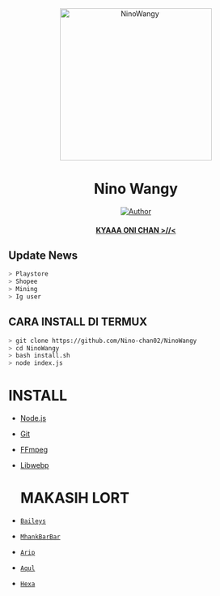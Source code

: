 <div align="center">
<img src="https://telegra.ph/file/977fbfc7afc3fe6c4bd11.jpg" alt="NinoWangy" width="300" />

# Nino Wangy

>
>
>
</div>
<p align="center">
  <a href="https://github.com/MhankBarBar"><img title="Author" src="https://img.shields.io/badge/Author-Mhankbarbar-red.svg?style=for-the-badge&logo=github" /></a>
  <h4 align="center">
  <a href="https://wa.me/6288286421519">KYAAA ONI CHAN >//< </a>
</h4>
</p>

## Update News
```bash
> Playstore
> Shopee
> Mining
> Ig user
```

## CARA INSTALL DI TERMUX
```bash
> git clone https://github.com/Nino-chan02/NinoWangy
> cd NinoWangy
> bash install.sh
> node index.js
```

# INSTALL
* [Node.js](https://nodejs.org/en/)
* [Git](https://git-scm.com/downloads)
* [FFmpeg](https://github.com/BtbN/FFmpeg-Builds/releases/download/autobuild-2020-12-08-13-03/ffmpeg-n4.3.1-26-gca55240b8c-win64-gpl-4.3.zip)
* [Libwebp](https://developers.google.com/speed/webp/download)

  # MAKASIH LORT
* [`Baileys`](https://github.com/adiwajshing/Baileys)
* [`MhankBarBar`](https://github.com/MhankBarBar)
* [`Arip`](https://github.com/Akkun3704)
* [`Aqul`](https://github.com/zennn08)
* [`Hexa`](https://github.com/Hexagonz)
  
  
